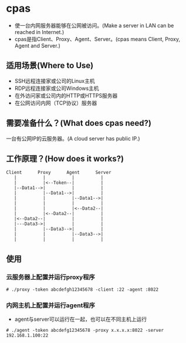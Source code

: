 # cpas
* 使一台内网服务器能够在公网被访问。(Make a server in LAN can be reached in Internet.)
* cpas是指Client、Proxy、Agent、Server。(cpas means Client, Proxy, Agent and Server.)

## 适用场景(Where to Use)
* SSH远程连接家或公司的Linux主机
* RDP远程连接家或公司Windows主机
* 在外访问家或公司内的HTTP或HTTPS服务器
* 在公网访问内网（TCP协议）服务器

## 需要准备什么？(What does cpas need?)
一台有公网IP的云服务器。(A cloud server has public IP.)

## 工作原理？(How does it works?)
```
Client      Proxy      Agent      Server
   |          |          |          |
   |          |<--Token--|          |
   |--Data1-->|          |          |
   |          |--Data1-->|          |
   |          |          |--Data1-->|
   |          |          |          |
   |          |          |<--Data2--|
   |          |<--Data2--|          |
   |<--Data2--|          |          |
   |---Data3->|          |          |
   |          |--Data3-->|          |
   |          |          |--Data3-->|   
   |          |          |          |
```

## 使用
### 云服务器上配置并运行proxy程序
```
# ./proxy -token abcdefgh12345678 -client :22 -agent :8022
```

### 内网主机上配置并运行agent程序
* agent与server可以运行在一起，也可以在不同主机上运行
```
# ./agent -token abcdefg12345678 -proxy x.x.x.x:8022 -server 192.168.1.100:22
```
